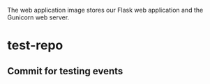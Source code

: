 The web application image stores our Flask web application and the Gunicorn web server.
# test-repo
## Commit for testing events
